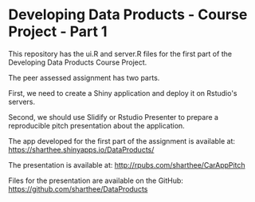 # Developing Data Products - Course Project - Part 1

This repository has the ui.R and server.R files for the first part of the Developing Data Products Course Project.

The peer assessed assignment has two parts.

First, we need to create a Shiny application and deploy it on Rstudio's servers.

Second, we should use Slidify or Rstudio Presenter to prepare a reproducible pitch presentation about the application.

The app developed for the first part of the assignment is available at: https://sharthee.shinyapps.io/DataProducts/

The presentation is available at: http://rpubs.com/sharthee/CarAppPitch

Files for the presentation are available on the GitHub: https://github.com/sharthee/DataProducts